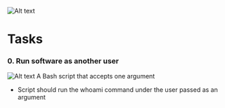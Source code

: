 ![Alt text](https://s3.amazonaws.com/intranet-projects-files/holbertonschool-sysadmin_devops/287/99littlebugsinthecode-holberton.jpg)

# Tasks
### __0. Run software as another user__
![Alt text](https://s3.amazonaws.com/alx-intranet.hbtn.io/uploads/medias/2020/9/eaeff07a715ff880b1ceb8e863a1d141a74a7f85.png?X-Amz-Algorithm=AWS4-HMAC-SHA256&X-Amz-Credential=AKIARDDGGGOUSBVO6H7D%2F20221011%2Fus-east-1%2Fs3%2Faws4_request&X-Amz-Date=20221011T100646Z&X-Amz-Expires=86400&X-Amz-SignedHeaders=host&X-Amz-Signature=23946e73eb26a4d9d6818da00665f5603c111433dcf37cacc6c3e52e869c3f7b)
A Bash script that accepts one argument
* Script should run the whoami command under the user passed as an argument